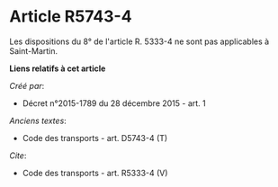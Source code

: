 # Article R5743-4

Les dispositions du 8° de l'article R. 5333-4 ne sont pas applicables à Saint-Martin.

**Liens relatifs à cet article**

_Créé par_:

  - Décret n°2015-1789 du 28 décembre 2015 - art. 1

_Anciens textes_:

  - Code des transports - art. D5743-4 (T)

_Cite_:

  - Code des transports - art. R5333-4 (V)
